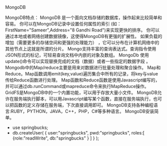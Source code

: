 MongoDB



MongoDB特点：
MongoDB 是一个面向文档存储的数据库，操作起来比较简单和容易。
你可以在MongoDB记录中设置任何属性的索引 (如：FirstName="Sameer",Address="8 Gandhi Road")来实现更快的排序。
你可以通过本地或者网络创建数据镜像，这使得MongoDB有更强的扩展性。
如果负载的增加（需要更多的存储空间和更强的处理能力） ，它可以分布在计算机网络中的其他节点上这就是所谓的分片。
Mongo支持丰富的查询表达式。查询指令使用JSON形式的标记，可轻易查询文档中内嵌的对象及数组。
MongoDb 使用update()命令可以实现替换完成的文档（数据）或者一些指定的数据字段 。
Mongodb中的Map/reduce主要是用来对数据进行批量处理和聚合操作。
Map和Reduce。Map函数调用emit(key,value)遍历集合中所有的记录，将key与value传给Reduce函数进行处理。
Map函数和Reduce函数是使用Javascript编写的，并可以通过db.runCommand或mapreduce命令来执行MapReduce操作。
GridFS是MongoDB中的一个内置功能，可以用于存放大量小文件。
MongoDB允许在服务端执行脚本，可以用Javascript编写某个函数，直接在服务端执行，也可以把函数的定义存储在服务端，下次直接调用即可。
MongoDB支持各种编程语言:RUBY，PYTHON，JAVA，C++，PHP，C#等多种语言。
MongoDB安装简单。



- use springbucks;
- db.createUser(
	{
		user:"springbucks",
		pwd:"springbucks",
		roles:[
			{role:"readWrite",
			 db:"springbucks"
			}
		]
	}
);